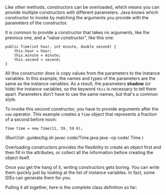 Like other methods, constructors can be overloaded, which means you can provide multiple constructors with different parameters.
Java knows which constructor to invoke by matching the arguments you provide with the parameters of the constructor.


It is common to provide a constructor that takes no arguments, like the previous one, and a “value constructor”, like this one:

```code
public Time(int hour, int minute, double second) {
    this.hour = hour;
    this.minute = minute;
    this.second = second;
}
```


All this constructor does is copy values from the parameters to the instance variables.
In this example, the names and types of the parameters are the same as the instance variables.
As a result, the parameters **shadow** (or hide) the instance variables, so the keyword `this` is necessary to tell them apart.
Parameters don't have to use the same names, but that's a common style.

To invoke this second constructor, you have to provide arguments after the `new` operator.
This example creates a `Time` object that represents a fraction of a second before noon:

```code
Time time = new Time(11, 59, 59.9);
```

{Run!}(sh .guides/bg.sh javac code/Time.java java -cp code/ Time )


Overloading constructors provides the flexibility to create an object first and then fill in the attributes, or collect all the information before creating the object itself.

Once you get the hang of it, writing constructors gets boring.
You can write them quickly just by looking at the list of instance variables.
In fact, some IDEs can generate them for you.

Pulling it all together, here is the complete class definition so far: